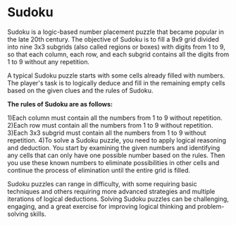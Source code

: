 # Sudoku

Sudoku is a logic-based number placement puzzle that became popular in the late 20th century. The objective of Sudoku is to fill a 9x9 grid divided into nine 3x3 subgrids (also called regions or boxes) with digits from 1 to 9, so that each column, each row, and each subgrid contains all the digits from 1 to 9 without any repetition.

A typical Sudoku puzzle starts with some cells already filled with numbers. The player's task is to logically deduce and fill in the remaining empty cells based on the given clues and the rules of Sudoku.

**The rules of Sudoku are as follows:**

1)Each column must contain all the numbers from 1 to 9 without repetition.
2)Each row must contain all the numbers from 1 to 9 without repetition.
3)Each 3x3 subgrid must contain all the numbers from 1 to 9 without repetition.
4)To solve a Sudoku puzzle, you need to apply logical reasoning and deduction. You start by examining the given numbers and identifying any cells that can only have one possible number based on the rules. Then you use these known numbers to eliminate possibilities in other cells and continue the process of elimination until the entire grid is filled.

Sudoku puzzles can range in difficulty, with some requiring basic techniques and others requiring more advanced strategies and multiple iterations of logical deductions. Solving Sudoku puzzles can be challenging, engaging, and a great exercise for improving logical thinking and problem-solving skills.
